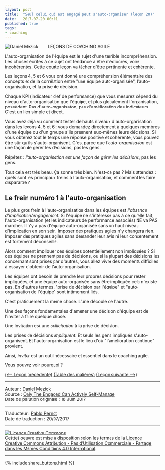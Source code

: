 ```yaml
---
layout: post
title:  "Seul celui qui est engagé peut s'auto-organiser (leçon 20)"
date:   2017-07-20 00:01
published: true
tags:
- coaching
---
```


<div align="left" style="float:left; padding-right:30px" >
  <img title="Daniel Mezick" src="{{ site.url }}assets/daniel_mezick/daniel-mezick-002.png" />
</div>
LEÇONS DE COACHING AGILE

L'auto-organisation de l'équipe est le sujet d'une terrible incompréhension. Les choses écrites à ce sujet ont tendance à être médiocres, voire incohérentes. Cette courte leçon va tâcher d'être pertinente et cohérente.

Les leçons 4, 5 et 6 vous ont donné une compréhension élémentaire des concepts et de la corrélation entre "une équipe auto-organisée", l'auto-organisation, et la prise de décision.

Chaque KPI (indicateur clef de performance) que vous mesurez dépend du niveau d'auto-organisation que l'équipe, et plus globalement l'organisation, possèdent. Pas d'auto-organisaton, pas d'amélioration des indicateurs. C'est un lien simple et direct.

Vous avez déjà vu comment tester de hauts niveaux d'auto-organisation dans les leçons 4, 5 et 6 : vous demandez directement à quelques membres d'une équipe ou d'un groupe s'ils prennent eux-mêmes leurs décisions. Si vous obtenez tout le temps une réponse positive et cohérente, vous pouvez être sûr qu'ils s'auto-organisent. C'est parce que _l'auto-organisation_ est une façon de gérer les décisions, pas les gens.

Répétez : _l'auto-organisation est une façon de gérer les décisions_, pas les gens.

Tout cela est très beau. Ça sonne très bien. N'est-ce pas ? Mais attendez : quels sont les principaux freins à l'auto-organisation, et comment les faire disparaitre ?

## Le frein numéro 1 à l'auto-organisation

Le plus gros frein à l'auto-organisation dans les équipes est _l'absence d'implication/engagement_. Si l'équipe ne s'intéresse pas à ce qu'elle fait, l'auto-organisation (et les indicateurs de performance associés) NE va PAS marcher. Il n'y a pas d'équipe auto-organisée sans un haut niveau d'implication en son sein. Imposer des pratiques agiles n'y changera rien. Imposer des pratiques agiles sans demander leur avis ni leur consentement est fortement déconseillé.

Alors comment impliquer ces équipes potentiellement non impliquées ? Si ces équipes ne prennent pas de décisions, ou si la plupart des décisions les concernant sont prises par d'autres, vous allez vivre des moments difficiles à essayer d'obtenir de l'auto-organisation.

Les équipes ont besoin de prendre leur propres décisions pour rester impliquées, et une équipe auto-organisée sans être impliquée cela n'existe pas. En d'autres termes, "prise de décision par l'équipe" et "auto-organisation de l'équipe" sont intimement liés.

C'est pratiquement la même chose. L'une découle de l'autre.

Une des façons fondamentales d'amener une décision d'équipe est de l'inviter à faire quelque chose.

Une invitation est une _sollicitation_ à la prise de décision.

Les prises de décisions _impliquent_. Et seuls les gens impliqués s'auto-organisent. Et l'auto-organisation est le lieu d'où "l'amélioration continue" provient.

Ainsi, _inviter_ est un outil nécessaire et essentiel dans le coaching agile.

Vous pouvez voir pourquoi ?

[(<-- Leçon précédente)](http://www.les-traducteurs-agiles.org/2017/07/20/agile-est-un-jeu-mettez-vous-d-accord-sur-les-regles-lecon-19.html) [(Table des matières)](http://www.les-traducteurs-agiles.org/2015/02/19/lecons-de-coaching.html) [(Leçon suivante -->)](http://www.les-traducteurs-agiles.org/2017/07/21/finir-par-un-forum-ouvert-lecon-21.html)  

---
Auteur : [Daniel Mezick](https://twitter.com/danielmezick)  
Source : [Only The Engaged Can Actively Self-Manage](http://newtechusa.net/agile/only-the-engaged/)  
Date de parution originale : 18 Juin 2017  

---
Traducteur : [Pablo Pernot](https://twitter.com/pablopernot)  
Date de traduction : 20/07/2017  

---

<a rel="license" href="http://creativecommons.org/licenses/by-nc-sa/4.0/"><img alt="Licence Creative Commons" style="border-width:0" src="http://i.creativecommons.org/l/by-nc-sa/4.0/88x31.png" /></a><br />Ce(tte) oeuvre est mise à disposition selon les termes de la <a rel="license" href="http://creativecommons.org/licenses/by-nc-sa/4.0/">Licence Creative Commons Attribution - Pas d'Utilisation Commerciale - Partage dans les Mêmes Conditions 4.0 International</a>.

---

{% include share_buttons.html %}
